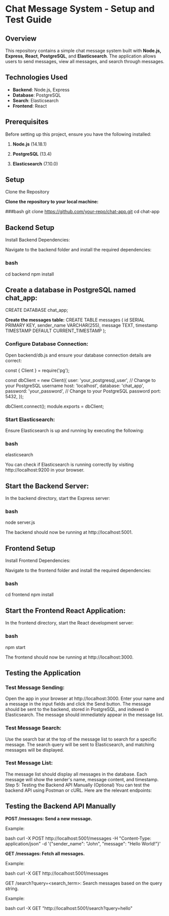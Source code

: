 # Chat Message System - Setup and Test Guide

## **Overview**

This repository contains a simple chat message system built with **Node.js, Express**, **React**, **PostgreSQL**, and **Elasticsearch**. The application allows users to send messages, view all messages, and search through messages.

## **Technologies Used**
- **Backend**: Node.js, Express
- **Database**: PostgreSQL
- **Search**: Elasticsearch
- **Frontend**: React

## **Prerequisites**

Before setting up this project, ensure you have the following installed:

1. **Node.js** (14.18.1)
   
2. **PostgreSQL** (13.4)

3. **Elasticsearch** (7.10.0)


## **Setup**
Clone the Repository

**Clone the repository to your local machine:**

###bash
git clone https://github.com/your-repo/chat-app.git
cd chat-app


## **Backend Setup**
Install Backend Dependencies:

Navigate to the backend folder and install the required dependencies:

### **bash**
cd backend
npm install


## **Create a database in PostgreSQL named chat_app:**
CREATE DATABASE chat_app;

**Create the messages table:**
CREATE TABLE messages (
  id SERIAL PRIMARY KEY,
  sender_name VARCHAR(255),
  message TEXT,
  timestamp TIMESTAMP DEFAULT CURRENT_TIMESTAMP
);

### **Configure Database Connection:**
Open backend/db.js and ensure your database connection details are correct:

const { Client } = require('pg');

const dbClient = new Client({
  user: 'your_postgresql_user',      // Change to your PostgreSQL username
  host: 'localhost',
  database: 'chat_app',
  password: 'your_password',        // Change to your PostgreSQL password
  port: 5432,
});

dbClient.connect();
module.exports = dbClient;

### **Start Elasticsearch:**
Ensure Elasticsearch is up and running by executing the following:

### bash
elasticsearch

You can check if Elasticsearch is running correctly by visiting http://localhost:9200 in your browser.

## **Start the Backend Server:**

In the backend directory, start the Express server:

### bash
node server.js

The backend should now be running at http://localhost:5001.

## **Frontend Setup**
Install Frontend Dependencies:

Navigate to the frontend folder and install the required dependencies:

### bash
cd frontend
npm install

## **Start the Frontend React Application:**

In the frontend directory, start the React development server:

### bash
npm start

The frontend should now be running at http://localhost:3000.

## **Testing the Application**

### **Test Message Sending:**

Open the app in your browser at http://localhost:3000.
Enter your name and a message in the input fields and click the Send button.
The message should be sent to the backend, stored in PostgreSQL, and indexed in Elasticsearch.
The message should immediately appear in the message list.

### **Test Message Search:**

Use the search bar at the top of the message list to search for a specific message.
The search query will be sent to Elasticsearch, and matching messages will be displayed.

### **Test Message List:**

The message list should display all messages in the database.
Each message will show the sender's name, message content, and timestamp.
Step 5: Testing the Backend API Manually (Optional)
You can test the backend API using Postman or cURL. Here are the relevant endpoints:


## **Testing the Backend API Manually**
**POST /messages: Send a new message.**

Example:

bash
curl -X POST http://localhost:5001/messages -H "Content-Type: application/json" -d '{"sender_name": "John", "message": "Hello World!"}'

**GET /messages: Fetch all messages.**

Example:

bash
curl -X GET http://localhost:5001/messages

GET /search?query=<search_term>: Search messages based on the query string.

Example:

bash
curl -X GET "http://localhost:5001/search?query=hello"
